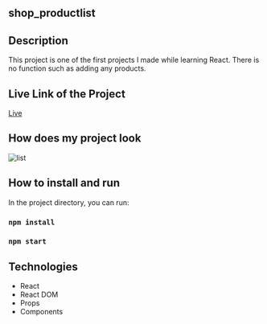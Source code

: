 
## shop_productlist

## Description

This project is one of the first projects I made while learning React. There is no function such as adding any products.

##  Live Link of the Project
[Live](https://shop-productlist.vercel.app/)

  
## How does my project look
![list](./list.gif)


## How to install and run
In the project directory, you can run:

### `npm install`  
### `npm start`

## Technologies
* React
* React DOM
* Props
* Components
